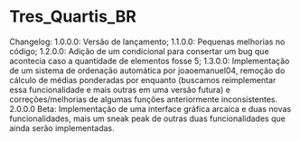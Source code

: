 # Tres_Quartis_BR
 
Changelog:
1.0.0.0: Versão de lançamento;
1.1.0.0: Pequenas melhorias no código;
1.2.0.0: Adição de um condicional para consertar um bug que acontecia caso a quantidade de elementos fosse 5;
1.3.0.0: Implementação de um sistema de ordenação automática por joaoemanuel04, remoção do cálculo de médias ponderadas por enquanto (buscamos reimplementar essa funcionalidade e mais outras em uma versão futura) e correções/melhorias de algumas funções anteriormente inconsistentes.
2.0.0.0 Beta: Implementação de uma interface gráfica arcaica e duas novas funcionalidades, mais um sneak peak de outras duas funcionalidades que ainda serão implementadas.
